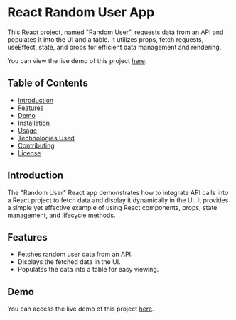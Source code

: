 # React Random User App

This React project, named "Random User", requests data from an API and populates it into the UI and a table. It utilizes props, fetch requests, useEffect, state, and props for efficient data management and rendering.

You can view the live demo of this project [here](https://jocular-caramel-2bef5a.netlify.app/).

## Table of Contents

- [Introduction](#introduction)
- [Features](#features)
- [Demo](#demo)
- [Installation](#installation)
- [Usage](#usage)
- [Technologies Used](#technologies-used)
- [Contributing](#contributing)
- [License](#license)

## Introduction

The "Random User" React app demonstrates how to integrate API calls into a React project to fetch data and display it dynamically in the UI. It provides a simple yet effective example of using React components, props, state management, and lifecycle methods.

## Features

- Fetches random user data from an API.
- Displays the fetched data in the UI.
- Populates the data into a table for easy viewing.

## Demo

You can access the live demo of this project [here](https://jocular-caramel-2bef5a.netlify.app/).



